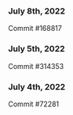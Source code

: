 ### July 8th, 2022

Commit #168817

### July 5th, 2022

Commit #314353


### July 4th, 2022

Commit #72281
